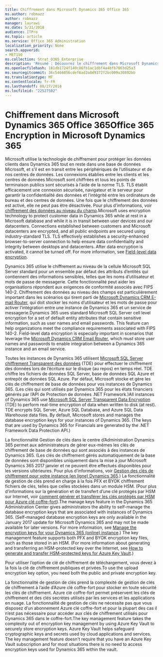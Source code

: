 ```yaml
---
title: Chiffrement dans Microsoft Dynamics 365 Office 365
ms.author: robmazz
author: robmazz
manager: laurawi
ms.date: 5/31/2018
audience: ITPro
ms.topic: article
ms.service: Office 365 Administration
localization_priority: None
search.appverid:
- MET150
ms.collection: Strat_O365_Enterprise
description: 'Résumé : Découvrez le chiffrement dans Microsoft Dynamics 365.'
ms.openlocfilehash: 181db1724f140c86fb1ac1dbf4a4bfb7063d25a3
ms.sourcegitcommit: 36c5466056cdef6ad2a8d9372f2bc009a30892bb
ms.translationtype: MT
ms.contentlocale: fr-FR
ms.lasthandoff: 08/27/2018
ms.locfileid: "22527502"
---
```

# <a name="office-365-encryption-in-microsoft-dynamics-365"></a><span data-ttu-id="34233-103">Chiffrement dans Microsoft Dynamics 365 Office 365</span><span class="sxs-lookup"><span data-stu-id="34233-103">Office 365 Encryption in Microsoft Dynamics 365</span></span>

<span data-ttu-id="34233-p101">Microsoft utilise la technologie de chiffrement pour protéger les données clients dans Dynamics 365 tout en reste dans une base de données Microsoft, et s’il est en transit entre les périphériques de l’utilisateur et de nos centres de données. Les connexions établies entre les clients et les centres de données Microsoft sont chiffrées et tous les points de terminaison publics sont sécurisés à l’aide de la norme TLS. TLS établit efficacement une connexion sécurisée, navigateur et le serveur pour garantir la confidentialité des données et l’intégrité entre les ordinateurs de bureau et des centres de données. Une fois que le chiffrement des données est activé, elle ne peut pas être désactivée. Pour plus d’informations, voir [chiffrement des données au niveau du champ](https://msdn.microsoft.com/en-us/library/dn481562.aspx).</span><span class="sxs-lookup"><span data-stu-id="34233-p101">Microsoft uses encryption technology to protect customer data in Dynamics 365 while at rest in a Microsoft database and while it is in transit between user devices and our datacenters. Connections established between customers and Microsoft datacenters are encrypted, and all public endpoints are secured using industry-standard TLS. TLS effectively establishes a security-enhanced browser-to-server connection to help ensure data confidentiality and integrity between desktops and datacenters. After data encryption is activated, it cannot be turned off. For more information, see [Field-level data encryption](https://msdn.microsoft.com/en-us/library/dn481562.aspx).</span></span>

<span data-ttu-id="34233-p102">Dynamics 365 utilise le chiffrement au niveau de la cellule Microsoft SQL Server standard pour un ensemble par défaut des attributs d’entités qui contiennent des informations sensibles, telles que les noms d’utilisateur et mots de passe de messagerie. Cette fonctionnalité peut aider les organisations répondent aux exigences de conformité associés avec FIPS 140-2. Chiffrement des données au niveau des champs est particulièrement important dans les scénarios qui tirent parti de [Microsoft Dynamics CRM E-mail Router](https://technet.microsoft.com/en-us/library/hh699800.aspx), qui doit stocker les noms d’utilisateur et les mots de passe pour activer l’intégration entre une instance de Dynamics 365 et un service de messagerie.</span><span class="sxs-lookup"><span data-stu-id="34233-p102">Dynamics 365 uses standard Microsoft SQL Server cell level encryption for a set of default entity attributes that contain sensitive information, such as user names and email passwords. This feature can help organizations meet the compliance requirements associated with FIPS 140-2. Field-level data encryption is especially important in scenarios that leverage the [Microsoft Dynamics CRM Email Router](https://technet.microsoft.com/en-us/library/hh699800.aspx), which must store user names and passwords to enable integration between a Dynamics 365 instance and an email service.</span></span> 

<span data-ttu-id="34233-p103">Toutes les instances de Dynamics 365 utilisent [Microsoft SQL Server chiffrement Transparent des données](https://docs.microsoft.com/sql/relational-databases/security/encryption/transparent-data-encryption?view=sql-server-2017) (TDE) pour effectuer le chiffrement des données lors de l’écriture sur le disque (au repos) en temps réel. TDE chiffre les fichiers de données SQL Server, base de données SQL Azure et entrepôt de données SQL Azure. Par défaut, Microsoft stocke et gère les clés de chiffrement de base de données pour vos instances de Dynamics 365. (Les clés qui sont utilisés par Dynamics 365 pour les états financiers générés par l’API de Protection de données .NET Framework.)</span><span class="sxs-lookup"><span data-stu-id="34233-p103">All instances of Dynamics 365 use [Microsoft SQL Server Transparent Data Encryption](https://docs.microsoft.com/sql/relational-databases/security/encryption/transparent-data-encryption?view=sql-server-2017) (TDE) to perform real-time encryption of data when written to disk (at rest). TDE encrypts SQL Server, Azure SQL Database, and Azure SQL Data Warehouse data files. By default, Microsoft stores and manages the database encryption keys for your instances of Dynamics 365. (The keys that are used by Dynamics 365 for Financials are generated by the .NET Framework Data Protection API.)</span></span> 

<span data-ttu-id="34233-p104">La fonctionnalité Gestion de clés dans le centre d’Administration Dynamics 365 permet aux administrateurs de gérer eux-mêmes les clés de chiffrement de base de données qui sont associés à des instances de Dynamics 365. (Les clés de chiffrement gérés automatiquement de la base de données sont disponibles uniquement dans la mise à jour Microsoft Dynamics 365 2017 janvier et ne peuvent être effectués disponibles pour les versions ultérieures. Pour plus d’informations, voir [Gestion des clés de chiffrement pour votre instance (en ligne) Dynamics 365](https://docs.microsoft.com/dynamics365/customer-engagement/admin/manage-encryption-keys-instance).) La fonctionnalité de gestion de clés prend en charge à la fois PFX et BYOK chiffrement fichiers de clés, telles que celles stockées dans un module HSM. (Pour plus d’informations sur la génération et de transfert d’une clé protégés par HSM sur Internet, voir [comment générer et transférer les clés protégés par HSM pour Azure clé coffre-fort](https://docs.microsoft.com/azure/key-vault/key-vault-hsm-protected-keys)).</span><span class="sxs-lookup"><span data-stu-id="34233-p104">The manage keys feature in the Dynamics 365 Administration Center gives administrators the ability to self-manage the database encryption keys that are associated with instances of Dynamics 365. (Self-managed database encryption keys are only available in the January 2017 update for Microsoft Dynamics 365 and may not be made available for later versions. For more information, see [Manage the encryption keys for your Dynamics 365 (online) instance](https://docs.microsoft.com/dynamics365/customer-engagement/admin/manage-encryption-keys-instance).) The key management feature supports both PFX and BYOK encryption key files, such as those stored in an HSM. (For more information about generating and transferring an HSM-protected key over the Internet, see [How to generate and transfer HSM-protected keys for Azure Key Vault](https://docs.microsoft.com/azure/key-vault/key-vault-hsm-protected-keys).)</span></span> 

<span data-ttu-id="34233-120">Pour utiliser l’option de clé de chiffrement de téléchargement, vous devez à la fois la clé de chiffrement publiques et privées.</span><span class="sxs-lookup"><span data-stu-id="34233-120">To use the upload encryption key option, you need both the public and private encryption key.</span></span>

<span data-ttu-id="34233-p105">La fonctionnalité de gestion de clés prend la complexité de gestion de clés de chiffrement à l’aide d’Azure clé coffre-fort pour stocker en toute sécurité les clés de chiffrement. Azure clé coffre-fort permet préservent les clés de chiffrement et des clés secrètes utilisés par les services et les applications en nuage. La fonctionnalité de gestion de clés ne nécessite pas que vous disposez d’un abonnement Azure clé coffre-fort et pour la plupart des cas il n’est pas nécessaire pour accéder aux clés de chiffrement utilisés pour Dynamics 365 dans le coffre-fort.</span><span class="sxs-lookup"><span data-stu-id="34233-p105">The key management feature takes the complexity out of encryption key management by using Azure Key Vault to securely store encryption keys. Azure Key Vault helps safeguard cryptographic keys and secrets used by cloud applications and services. The key management feature doesn't require that you have an Azure Key Vault subscription and for most situations there is no need to access encryption keys used for Dynamics 365 within the vault.</span></span>
